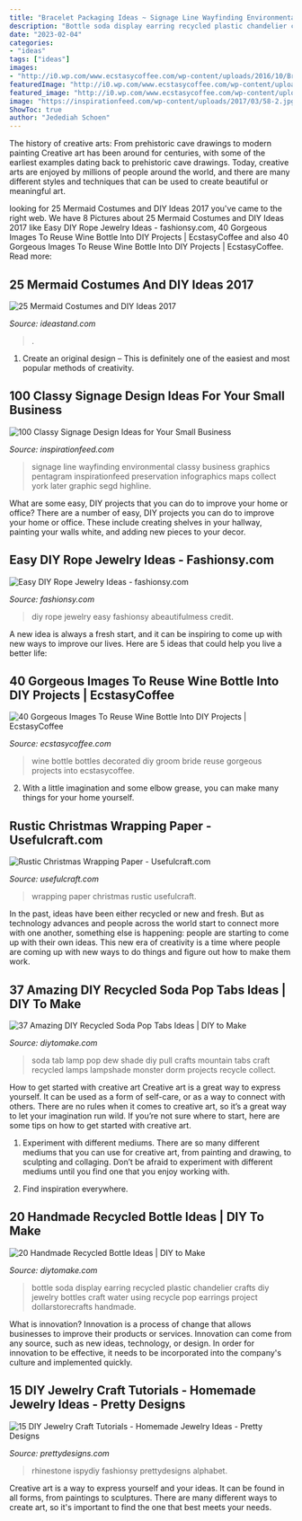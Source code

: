 ```yaml
---
title: "Bracelet Packaging Ideas ~ Signage Line Wayfinding Environmental Classy Business Graphics Pentagram Inspirationfeed Preservation Infographics Maps Collect York Later Graphic Segd Highline"
description: "Bottle soda display earring recycled plastic chandelier crafts diy jewelry bottles craft water using recycle pop earrings project dollarstorecrafts handmade"
date: "2023-02-04"
categories:
- "ideas"
tags: ["ideas"]
images:
- "http://i0.wp.com/www.ecstasycoffee.com/wp-content/uploads/2016/10/Bride-and-groom-decorated-wine-bottles.jpg?resize=564%2C1002"
featuredImage: "http://i0.wp.com/www.ecstasycoffee.com/wp-content/uploads/2016/10/Bride-and-groom-decorated-wine-bottles.jpg?resize=564%2C1002"
featured_image: "http://i0.wp.com/www.ecstasycoffee.com/wp-content/uploads/2016/10/Bride-and-groom-decorated-wine-bottles.jpg?resize=564%2C1002"
image: "https://inspirationfeed.com/wp-content/uploads/2017/03/58-2.jpg"
ShowToc: true
author: "Jedediah Schoen"
---
```



The history of creative arts: From prehistoric cave drawings to modern painting
Creative art has been around for centuries, with some of the earliest examples dating back to prehistoric cave drawings. Today, creative arts are enjoyed by millions of people around the world, and there are many different styles and techniques that can be used to create beautiful or meaningful art.

	

		
looking for 25 Mermaid Costumes and DIY Ideas 2017 you've came to the right web. We have 8 Pictures about 25 Mermaid Costumes and DIY Ideas 2017 like Easy DIY Rope Jewelry Ideas - fashionsy.com, 40 Gorgeous Images To Reuse Wine Bottle Into DIY Projects | EcstasyCoffee and also 40 Gorgeous Images To Reuse Wine Bottle Into DIY Projects | EcstasyCoffee. Read more:
		
    
## 25 Mermaid Costumes And DIY Ideas 2017

<img loading=lazy src="https://ideastand.com/wp-content/uploads/2017/09/mermaid-costume-diy/5-mermaid-costume-diy-ideas-tutorials.jpg" onerror="this.onerror=null;this.src='https://tse2.mm.bing.net/th?id=OIP.d_vMs8gN762ma756eO23awHaJ4&amp;pid=15.1';" alt="25 Mermaid Costumes and DIY Ideas 2017">

_Source: ideastand.com_

>. 

	

1. Create an original design – This is definitely one of the easiest and most popular methods of creativity.

    
## 100 Classy Signage Design Ideas For Your Small Business

<img loading=lazy src="https://inspirationfeed.com/wp-content/uploads/2017/03/58-2.jpg" onerror="this.onerror=null;this.src='https://tse2.mm.bing.net/th?id=OIP.iTjpTpYFGyv_lCUrex3b7gAAAA&amp;pid=15.1';" alt="100 Classy Signage Design Ideas for Your Small Business">

_Source: inspirationfeed.com_

>signage line wayfinding environmental classy business graphics pentagram inspirationfeed preservation infographics maps collect york later graphic segd highline. 

	

What are some easy, DIY projects that you can do to improve your home or office?
There are a number of easy, DIY projects you can do to improve your home or office. These include creating shelves in your hallway, painting your walls white, and adding new pieces to your decor.

    
## Easy DIY Rope Jewelry Ideas - Fashionsy.com

<img loading=lazy src="http://fashionsy.com/wp-content/uploads/2014/04/6a00d8358081ff69e2017eea61cee2970d-800wi.jpg" onerror="this.onerror=null;this.src='https://tse3.mm.bing.net/th?id=OIP.PQ2nIk6QM55ng7Lx0yXOfgHaLH&amp;pid=15.1';" alt="Easy DIY Rope Jewelry Ideas - fashionsy.com">

_Source: fashionsy.com_

>diy rope jewelry easy fashionsy abeautifulmess credit. 

	

A new idea is always a fresh start, and it can be inspiring to come up with new ways to improve our lives. Here are 5 ideas that could help you live a better life: 

    
## 40 Gorgeous Images To Reuse Wine Bottle Into DIY Projects | EcstasyCoffee

<img loading=lazy src="http://i0.wp.com/www.ecstasycoffee.com/wp-content/uploads/2016/10/Bride-and-groom-decorated-wine-bottles.jpg?resize=564%2C1002" onerror="this.onerror=null;this.src='https://tse2.mm.bing.net/th?id=OIP.THSER30gJw-MuMNeueTtTwHaNK&amp;pid=15.1';" alt="40 Gorgeous Images To Reuse Wine Bottle Into DIY Projects | EcstasyCoffee">

_Source: ecstasycoffee.com_

>wine bottle bottles decorated diy groom bride reuse gorgeous projects into ecstasycoffee. 

	

2. With a little imagination and some elbow grease, you can make many things for your home yourself.

    
## Rustic Christmas Wrapping Paper - Usefulcraft.com

<img loading=lazy src="http://www.usefulcraft.com/wp-content/uploads/2019/12/rustic-christmas-wrapping-paper-4.jpg" onerror="this.onerror=null;this.src='https://tse2.mm.bing.net/th?id=OIP.09qwOzzNejcvZ5YyfT5wBAHaLH&amp;pid=15.1';" alt="Rustic Christmas Wrapping Paper - Usefulcraft.com">

_Source: usefulcraft.com_

>wrapping paper christmas rustic usefulcraft. 

	

In the past, ideas have been either recycled or new and fresh. But as technology advances and people across the world start to connect more with one another, something else is happening: people are starting to come up with their own ideas. This new era of creativity is a time where people are coming up with new ways to do things and figure out how to make them work.

    
## 37 Amazing DIY Recycled Soda Pop Tabs Ideas | DIY To Make

<img loading=lazy src="http://www.diytomake.com/wp-content/uploads/2016/10/DIY-Soda-Pop-Tab-Lamp-Shade-.jpg" onerror="this.onerror=null;this.src='https://tse4.mm.bing.net/th?id=OIP.O-LwLvGY0JJxGkUrHDJPpwHaOs&amp;pid=15.1';" alt="37 Amazing DIY Recycled Soda Pop Tabs Ideas | DIY to Make">

_Source: diytomake.com_

>soda tab lamp pop dew shade diy pull crafts mountain tabs craft recycled lamps lampshade monster dorm projects recycle collect. 

	

How to get started with creative art
Creative art is a great way to express yourself. It can be used as a form of self-care, or as a way to connect with others. There are no rules when it comes to creative art, so it’s a great way to let your imagination run wild. If you’re not sure where to start, here are some tips on how to get started with creative art.
1. Experiment with different mediums. There are so many different mediums that you can use for creative art, from painting and drawing, to sculpting and collaging. Don’t be afraid to experiment with different mediums until you find one that you enjoy working with.

2. Find inspiration everywhere.

    
## 20 Handmade Recycled Bottle Ideas | DIY To Make

<img loading=lazy src="http://www.diytomake.com/wp-content/uploads/2016/11/Amazing-Plastic-Soda-Bottle-Chandelier.jpg" onerror="this.onerror=null;this.src='https://tse2.mm.bing.net/th?id=OIP.8b76ezcOLxqmaV_JUcaFpQHaNu&amp;pid=15.1';" alt="20 Handmade Recycled Bottle Ideas | DIY to Make">

_Source: diytomake.com_

>bottle soda display earring recycled plastic chandelier crafts diy jewelry bottles craft water using recycle pop earrings project dollarstorecrafts handmade. 

	

What is innovation?
Innovation is a process of change that allows businesses to improve their products or services. Innovation can come from any source, such as new ideas, technology, or design. In order for innovation to be effective, it needs to be incorporated into the company's culture and implemented quickly.

    
## 15 DIY Jewelry Craft Tutorials - Homemade Jewelry Ideas - Pretty Designs

<img loading=lazy src="http://www.prettydesigns.com/wp-content/uploads/2013/11/0627529Ys.jpg" onerror="this.onerror=null;this.src='https://tse4.mm.bing.net/th?id=OIP.3hijswmfpeWsfTjmoTRNqwHaS9&amp;pid=15.1';" alt="15 DIY Jewelry Craft Tutorials - Homemade Jewelry Ideas - Pretty Designs">

_Source: prettydesigns.com_

>rhinestone ispydiy fashionsy prettydesigns alphabet. 

	

Creative art is a way to express yourself and your ideas. It can be found in all forms, from paintings to sculptures. There are many different ways to create art, so it's important to find the one that best meets your needs.

